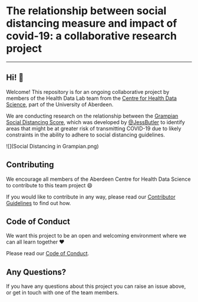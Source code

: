 # The relationship between social distancing measure and impact of covid-19: a collaborative research project

---

## Hi! :wave:

Welcome! This repository is for an ongoing collaborative project by members of the Health Data Lab team from the [Centre for Health Data Science](https://www.abdn.ac.uk/achds/), part of the University of Aberdeen.

We are conducting research on the relationship between the [Grampian Social Distancing Score](https://jessbutler.github.io/social_distancing/#social-distancing-score), which was developed by [@JessButler](https://github.com/JessButler) to identify areas that might be at greater risk of transmitting COVID-19 due to likely constraints in the ability to adhere to social distancing guidelines.

![](Social Distancing in Grampian.png)

## Contributing

We encourage all members of the Aberdeen Centre for Health Data Science to contribute to this team project 😄

If you would like to contribute in any way, please read our [Contributor Guidelines](https://github.com/AbdnCHDS/covid-social-distancing/blob/main/Contributing.md) to find out how.

## Code of Conduct

We want this project to be an open and welcoming environment where we can all learn together ❤️

Please read our [Code of Conduct](https://github.com/AbdnCHDS/covid-social-distancing/blob/main/Code-of-conduct.md).

## Any Questions?

If you have any questions about this project you can raise an issue above, or get in touch with one of the team members.
